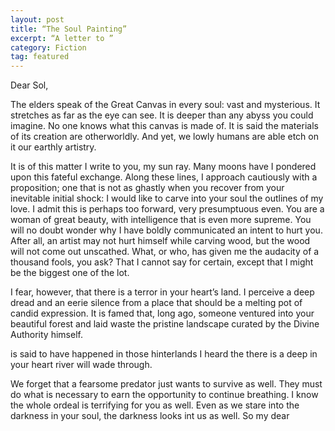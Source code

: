 ```yaml
---
layout: post
title: “The Soul Painting”
excerpt: “A letter to ”
category: Fiction
tag: featured
---
```

Dear Sol,

The elders speak of the Great Canvas in every soul: vast and mysterious. It stretches as far as the eye can see. It is deeper than any abyss you could imagine. No one knows what this canvas is made of. It is said the materials of its creation are otherworldly. And yet, we lowly humans are able etch on it our earthly artistry.

It is of this matter I write to you, my sun ray. Many moons have I pondered upon this fateful exchange. Along these lines, I approach cautiously with a proposition; one that is not as ghastly when you recover from your inevitable initial shock:  I would like to carve into your soul the outlines of my love. I admit this is perhaps too forward, very presumptuous even. You are a woman of great beauty, with intelligence that is even more supreme. You will no doubt wonder why I have boldly communicated an intent to hurt you. After all, an artist may not hurt himself while carving wood, but the wood will not come out unscathed. What, or who, has given me the audacity of a thousand fools, you ask? That I cannot say for certain, except that I might be the biggest one of the lot.  

I fear, however, that there is a terror in your heart’s land. I perceive a deep dread and an eerie silence from a place that should be a melting pot of candid expression. It is famed that, long ago, someone ventured into your beautiful forest and laid waste the pristine landscape curated by the Divine Authority himself. 

is said to have happened in those hinterlands I heard the  there is a deep in your heart river will wade through.

We forget that a fearsome predator just wants to survive as well. They must do what is necessary to earn the opportunity to continue breathing. I know the whole ordeal is terrifying for you as well. Even as we stare into the darkness in your soul, the darkness looks int us as well. So my dear



